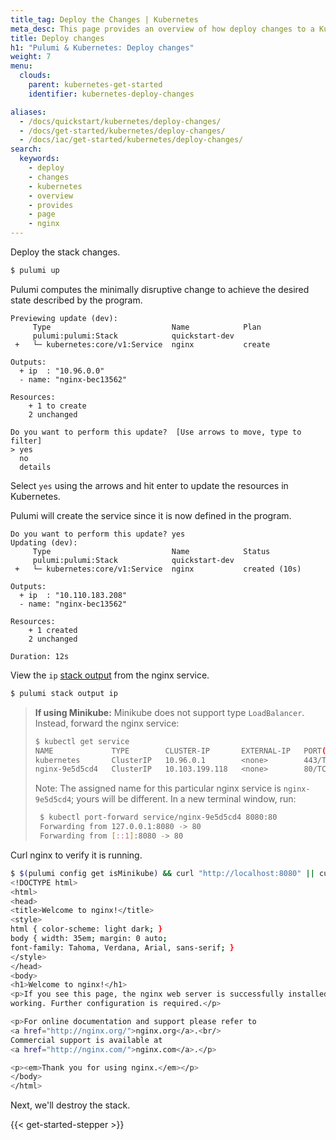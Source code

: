 ```yaml
---
title_tag: Deploy the Changes | Kubernetes
meta_desc: This page provides an overview of how deploy changes to a Kubernetes project.
title: Deploy changes
h1: "Pulumi & Kubernetes: Deploy changes"
weight: 7
menu:
  clouds:
    parent: kubernetes-get-started
    identifier: kubernetes-deploy-changes

aliases:
  - /docs/quickstart/kubernetes/deploy-changes/
  - /docs/get-started/kubernetes/deploy-changes/
  - /docs/iac/get-started/kubernetes/deploy-changes/
search:
  keywords:
    - deploy
    - changes
    - kubernetes
    - overview
    - provides
    - page
    - nginx
---
```


Deploy the stack changes.

```bash
$ pulumi up
```

Pulumi computes the minimally disruptive change to achieve the desired state described by the program.

```
Previewing update (dev):
     Type                           Name            Plan
     pulumi:pulumi:Stack            quickstart-dev
 +   └─ kubernetes:core/v1:Service  nginx           create

Outputs:
  + ip  : "10.96.0.0"
  - name: "nginx-bec13562"

Resources:
    + 1 to create
    2 unchanged

Do you want to perform this update?  [Use arrows to move, type to filter]
> yes
  no
  details
```

Select `yes` using the arrows and hit enter to update the resources in Kubernetes.

Pulumi will create the service since it is now defined in the program.

```
Do you want to perform this update? yes
Updating (dev):
     Type                           Name            Status
     pulumi:pulumi:Stack            quickstart-dev
 +   └─ kubernetes:core/v1:Service  nginx           created (10s)

Outputs:
  + ip  : "10.110.183.208"
  - name: "nginx-bec13562"

Resources:
    + 1 created
    2 unchanged

Duration: 12s
```

View the `ip` [stack output](/docs/concepts/stack#outputs) from the nginx service.

```bash
$ pulumi stack output ip
```

> **If using Minikube:** Minikube does not support type `LoadBalancer`. Instead, forward the nginx service:
>
>  ```bash
>  $ kubectl get service
>  NAME             TYPE        CLUSTER-IP       EXTERNAL-IP   PORT(S)   AGE
>  kubernetes       ClusterIP   10.96.0.1        <none>        443/TCP   44h
>  nginx-9e5d5cd4   ClusterIP   10.103.199.118   <none>        80/TCP    6m47s
>  ```
>
> Note: The assigned name for this particular nginx service is `nginx-9e5d5cd4`; yours will be different. In a new terminal window, run:
>
> ```bash
>  $ kubectl port-forward service/nginx-9e5d5cd4 8080:80
>  Forwarding from 127.0.0.1:8080 -> 80
>  Forwarding from [::1]:8080 -> 80
> ```

Curl nginx to verify it is running.

```bash
$ $(pulumi config get isMinikube) && curl "http://localhost:8080" || curl $(pulumi stack output ip)
<!DOCTYPE html>
<html>
<head>
<title>Welcome to nginx!</title>
<style>
html { color-scheme: light dark; }
body { width: 35em; margin: 0 auto;
font-family: Tahoma, Verdana, Arial, sans-serif; }
</style>
</head>
<body>
<h1>Welcome to nginx!</h1>
<p>If you see this page, the nginx web server is successfully installed and
working. Further configuration is required.</p>

<p>For online documentation and support please refer to
<a href="http://nginx.org/">nginx.org</a>.<br/>
Commercial support is available at
<a href="http://nginx.com/">nginx.com</a>.</p>

<p><em>Thank you for using nginx.</em></p>
</body>
</html>
```

Next, we'll destroy the stack.

{{< get-started-stepper >}}
